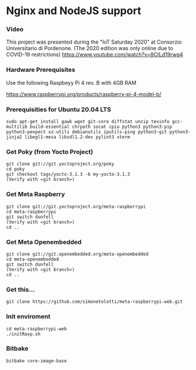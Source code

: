 # Nginx and NodeJS support

### Video 

This project was presented during the "IoT Saturday 2020" at Consorzio Universitario di Pordenone. (The 2020 edition was only online due to COVID-19 restrictions)
https://www.youtube.com/watch?v=8CtLd19rwq4

### Hardware Prerequisites

Use the following Raspbeyy Pi 4 rev. B with 4GB RAM

https://www.raspberrypi.org/products/raspberry-pi-4-model-b/

### Prerequisities for Ubuntu 20.04 LTS

```
sudo apt-get install gawk wget git-core diffstat unzip texinfo gcc-multilib build-essential chrpath socat cpio python3 python3-pip python3-pexpect xz-utils debianutils iputils-ping python3-git python3-jinja2 libegl1-mesa libsdl1.2-dev pylint3 xterm
```

### Get Poky (from Yocto Project)

```
git clone git://git.yoctoproject.org/poky
cd poky
git checkout tags/yocto-3.1.3 -b my-yocto-3.1.3
(Verify with «git branch»)
```

### Get Meta Raspberry

```
git clone git://git.yoctoproject.org/meta-raspberrypi
cd meta-raspberrypi
git switch dunfell
(Verify with «git branch»)
cd ..
```

### Get Meta Openembedded

```
git clone git://git.openembedded.org/meta-openembedded
cd meta-openembedded
git switch dunfell
(Verify with «git branch»)
cd ..
```

### Get this...

```
git clone https://github.com/simonetolotti/meta-raspberrypi-web.git
```

### Init enviroment 

```
cd meta-raspberrypi-web
./initRasp.sh
```

### Bitbake

```
bitbake core-image-base
```


